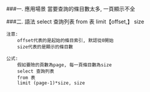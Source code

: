 ###一. 應用場景
	當要查詢的條目數太多, 一頁顯示不全

###二. 語法
	select 查詢列表
	from 表
	limit【offset,】 size

	注意:
		offset代表的是起始的條目索引, 默認從0開始
		size代表的是顯示的條目數

	公式:
		假如要險的頁數為page, 每一頁條目數為size
		select 查詢列表
		from 表
		limit (page-1)*size, size

